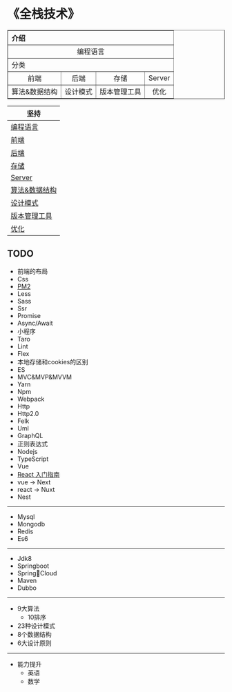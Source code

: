# 《全栈技术》


<table align="center" border="1" background="https://practicehouse.com/wp-content/uploads/2018/11/vector-in-java.png">
 <tr>
  <th align="left" colspan="5">介绍</th>
 </tr>
 <tr>
    <td align="center" colspan="5">
        编程语言
    </td>
 </tr>
 <tr>
  <td align="left" colspan="5">分类</td>
 </tr>
 <tr>
  <td align="center">前端</td>
  <td align="center">后端</td>
  <td align="center">存储</td>
  <td align="center">Server</td>
 </tr>
 <tr>
  <td align="center">算法&数据结构</td>
  <td align="center">设计模式</td>
  <td align="center">版本管理工具</td>
  <td align="center">优化</td>
 </tr>

</table>

|  坚持 |
|  ----  |
|[编程语言](/introduce.md)|
|[前端](/share/font_end/index.md)|
|[后端](/share/back_end/index.md)|
|[存储](/share/storages/index.md)|
|[Server](/share/server/index.md)| 
|[算法&数据结构](./share/datastructureandalgorithm/index.md)|
|[设计模式]()|
|[版本管理工具](/share/vs/git/index.md)| 
|[优化](/share/optimization/index.md)|


## TODO
- 前端的布局
- Css
- [PM2](/demo/pm2/index.md)
- Less
- Sass
- Ssr
- Promise
- Async/Await
- 小程序
- Taro
- Lint
- Flex
- 本地存储和cookies的区别
- ES
- MVC&MVP&MVVM
- Yarn
- Npm   
- Webpack
- Http
- Http2.0
- Felk
- Uml
- GraphQL
- 正则表达式
- Nodejs
- TypeScript
- Vue
- [React 入门指南]()
- vue -> Next
- react -> Nuxt
- Nest
---
- Mysql
- Mongodb
- Redis
- Es6
---
- Jdk8
- Springboot
- SpringCloud
- Maven
- Dubbo
---
- 9大算法
    - 10排序
- 23种设计模式
- 8个数据结构
- 6大设计原则
---
- 能力提升
    - 英语
    - 数学
